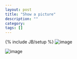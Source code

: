 ```yaml
---
layout: post
title: "Show a picture"
description: ""
category: 
tags: []
---
```

{% include JB/setup %}
![image](https://raw2.github.com/TTgogogo/ttgogogo.github.com/master/images/campanile_goldengate.jpg)

![image](https://raw2.github.com/TTgogogo/ttgogogo.github.com/master/images/campanile_goldengate.png)